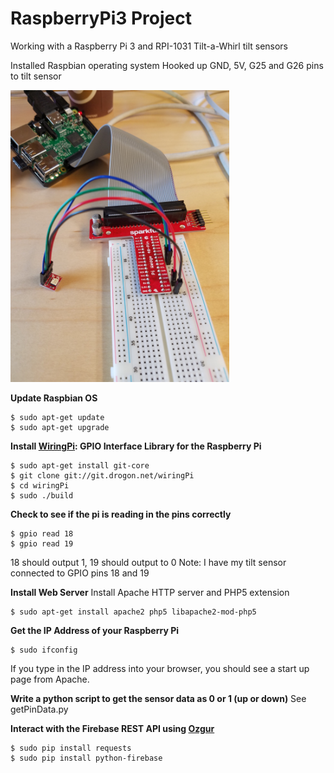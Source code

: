 # RaspberryPi3 Project
Working with a Raspberry Pi 3 and RPI-1031 Tilt-a-Whirl tilt sensors


Installed Raspbian operating system
Hooked up GND, 5V, G25 and G26 pins to tilt sensor


<img src="https://github.com/jessalbarian/RaspberryPi3/blob/master/setup.jpg?raw=true =" width="350" />


**Update Raspbian OS**
```
$ sudo apt-get update
$ sudo apt-get upgrade
```

**Install [WiringPi](http://wiringpi.com/): GPIO Interface Library for the Raspberry Pi**
```
$ sudo apt-get install git-core
$ git clone git://git.drogon.net/wiringPi
$ cd wiringPi
$ sudo ./build
```

**Check to see if the pi is reading in the pins correctly**
```
$ gpio read 18
$ gpio read 19
```
18 should output 1, 19 should output to 0
Note: I have my tilt sensor connected to GPIO pins 18 and 19

**Install Web Server**
Install Apache HTTP server and PHP5 extension
```
$ sudo apt-get install apache2 php5 libapache2-mod-php5
```

**Get the IP Address of your Raspberry Pi**
```
$ sudo ifconfig
```
If you type in the IP address into your browser, you should see a start up page from Apache.

**Write a python script to get the sensor data as 0 or 1 (up or down)**
See getPinData.py

**Interact with the Firebase REST API using [Ozgur](http://ozgur.github.io/python-firebase/)**
```
$ sudo pip install requests
$ sudo pip install python-firebase
```


